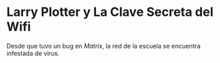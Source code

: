 # Larry Plotter y La Clave Secreta del Wifi

Desde que tuvo un bug en *Matrix*, la red de la escuela se encuentra
infestada de virus.
